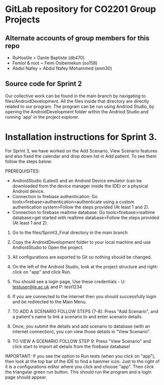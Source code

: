 # GitLab repository for CO2201 Group Projects

## Alternate accounts of group members for this repo
* RuHostile = Dante Baptiste (db470)
* Femlol & root = Femi Osibemekun (oo158)
* Abdul Nafey = Abdul Nafey Mohammed (anm30)

## Source code for Sprint 2
Our collective work can be found in the main branch by navigating to files/AndroidDevelopment. All the files inside that directory are directly related to our program. The program can be run using Andriod Studio, by opening the AndroidDevelopment folder within the Andriod Studio and running 'app' in the project explorer.

# Installation instructions for Sprint 3.

For Sprint 3, we have worked on the Add Scenario, View Scenario features and also fixed the calendar and drop down list in Add patient. To see them follow the steps below: 

PREREQUISITES:
* AndroidStudio (Latest) and an Android Device emulator (can be downloaded from the device manager inside the IDE) or a physical Android device.
* Connection to firebase authentication: Go tools>firebase>authentication>authenticate using a custom authentication system>Follow the steps provided (At least 1 and 2).
* Connection to firebase realtime database: Go tools>firebase>realtime database>get started with realtime database>Follow the steps provided (At least 1 and 2).

1. Go to the files/Sprint3_Final directory in the main branch
2. Copy the AndroidDevelopment folder to your local machine and use AndroidStudio to Open the project.
3. All configurations are exported to Git so nothing should be changed.
4. On the left of the Android Studio, look at the project structure and right-click on "app" and click Run.
5. You should see a login page, Use these credentials - U: testuser@le.ac.uk and P: test1234
6. If you are connected to the internet then you should successfully login and be redirected to the Main Menu.
7. TO ADD A SCENARIO FOLLOW STEPS (7-8): Press "Add Scenario", and a patient's name to link a scenario to and enter scenario details.
8. Once, you submit the details and add scenario to database (with an internet connection), you can view those details in "View Scenario".

9. TO VIEW A SCENARIO FOLLOW STEP 9: Press "View Scenario" and click start to import all details from the firebase database!


IMPORTANT: If you see the option to Run tests (when you click on "app"), then look at the top bar of the IDE to find a hammer icon. Just to the right of it is a configurations editor where you click and choose "app". Then click the triangular green run button. This should run the program and a login page should appear.
